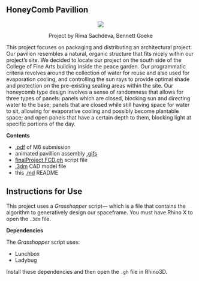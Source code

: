 ## HoneyComb Pavillion

<p align="center">
    <img src="https://github.com/l00sed/FCD-S22-62275/blob/99be9681e6ee27ffb82d1e80e0264804bc384c21/Bennett_Rima/renderlongview%20new.jpg" />
    <p align="center">Project by Rima Sachdeva, Bennett Goeke</p>
</p>

This project focuses on packaging and distributing an architectural project. Our pavilion resembles a natural, organic structure that fits nicely within our project’s site. We decided to locate our project on the south side of the College of Fine Arts building inside the peace garden. Our programmatic criteria revolves around the collection of water for reuse and also used for evaporation cooling, and controlling the sun rays to provide optimal shade and protection on the pre-existing seating areas within the site. Our honeycomb type design involves a sense of randomness that allows for three types of panels: panels which are closed, blocking sun and directing water to the base; panels that are closed while still having space for water to sit, allowing for evaporative cooling and possibly become plantable space; and open panels that have a certain depth to them, blocking light at specific portions of the day.

**Contents**

- [.pdf](https://github.com/l00sed/FCD-S22-62275/blob/2046cf3c223f562e852c9544a2da56de2d28baf7/Bennett_Rima/finalProject%20FCD.pdf) of M6 submission
- animated pavillion assembly [.gifs](https://github.com/l00sed/FCD-S22-62275/blob/a835deef3e50156a9fe5b5d5193b889cbc946336/Bennett_Rima/ezgif.com-gif-maker%20(1).gif)
- [finalProject FCD.gh](https://github.com/l00sed/FCD-S22-62275/blob/7446c73db992f4d47dac04fb6b0b9cce90a8e66c/Bennett_Rima/M4.gh) script file
- [.3dm](https://github.com/l00sed/FCD-S22-62275/blob/94864b6f52ce13ef53bb72f6d21edb9918e4843d/Bennett_Rima/FINAL%20DEISGN.3dm) CAD model file
- this [.md](https://github.com/l00sed/FCD-S22-62275/blob/273c46480f19abadf2f05a86428db2a702ee32cd/Bennett_Rima/README.md) README

## Instructions for Use

This project uses a _Grasshopper_ script&mdash; which is a file that contains the algorithm to generatively design our spaceframe. You must have Rhino X to open the `.3dm` file.

**Dependencies**

The _Grasshopper_ script uses:
  - Lunchbox
  - Ladybug

Install these dependencies and then open the `.gh` file in Rhino3D.

